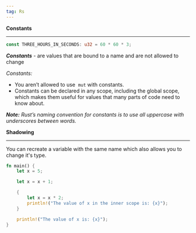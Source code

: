 ```yaml
---
tag: Rs
---
```


**Constants** 
***
```Rust
const THREE_HOURS_IN_SECONDS: u32 = 60 * 60 * 3;
```

***Constants*** - are values that are bound to a name and are not allowed to change

*Constants:*
-  You aren’t allowed to use  `mut` with constants.
-  Constants can be declared in any scope, including the global scope, which makes them useful for values that many parts of code need to know about.


***Note:** Rust’s naming convention for constants is to use all uppercase with underscores between words.*



**Shadowing**
___
You can recreate a variable with the same name which also allows you to change it's type.

``` Rust
fn main() {
    let x = 5;

    let x = x + 1;

    {
        let x = x * 2;
        println!("The value of x in the inner scope is: {x}");
    }

    println!("The value of x is: {x}");
}
```
